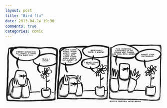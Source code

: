 ```yaml
---
layout: post
title: "Bird flu"
date: 2013-04-24 19:30
comments: true
categories: comic
---
```

![](/media/comic/bird-flu.png)
